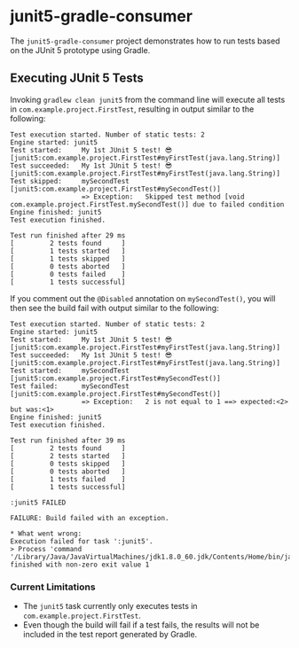 # junit5-gradle-consumer

The `junit5-gradle-consumer` project demonstrates how to run tests based
on the JUnit 5 prototype using Gradle.

## Executing JUnit 5 Tests

Invoking `gradlew clean junit5` from the command line will execute all
tests in `com.example.project.FirstTest`, resulting in output similar
to the following:

```
Test execution started. Number of static tests: 2
Engine started: junit5
Test started:     My 1st JUnit 5 test! 😎 [junit5:com.example.project.FirstTest#myFirstTest(java.lang.String)]
Test succeeded:   My 1st JUnit 5 test! 😎 [junit5:com.example.project.FirstTest#myFirstTest(java.lang.String)]
Test skipped:     mySecondTest [junit5:com.example.project.FirstTest#mySecondTest()]
                  => Exception:   Skipped test method [void com.example.project.FirstTest.mySecondTest()] due to failed condition
Engine finished: junit5
Test execution finished.

Test run finished after 29 ms
[         2 tests found     ]
[         1 tests started   ]
[         1 tests skipped   ]
[         0 tests aborted   ]
[         0 tests failed    ]
[         1 tests successful]
```

If you comment out the `@Disabled` annotation on `mySecondTest()`, you will then see the build fail with output similar to the following:

```
Test execution started. Number of static tests: 2
Engine started: junit5
Test started:     My 1st JUnit 5 test! 😎 [junit5:com.example.project.FirstTest#myFirstTest(java.lang.String)]
Test succeeded:   My 1st JUnit 5 test! 😎 [junit5:com.example.project.FirstTest#myFirstTest(java.lang.String)]
Test started:     mySecondTest [junit5:com.example.project.FirstTest#mySecondTest()]
Test failed:      mySecondTest [junit5:com.example.project.FirstTest#mySecondTest()]
                  => Exception:   2 is not equal to 1 ==> expected:<2> but was:<1>
Engine finished: junit5
Test execution finished.

Test run finished after 39 ms
[         2 tests found     ]
[         2 tests started   ]
[         0 tests skipped   ]
[         0 tests aborted   ]
[         1 tests failed    ]
[         1 tests successful]

:junit5 FAILED

FAILURE: Build failed with an exception.

* What went wrong:
Execution failed for task ':junit5'.
> Process 'command '/Library/Java/JavaVirtualMachines/jdk1.8.0_60.jdk/Contents/Home/bin/java'' finished with non-zero exit value 1
```

### Current Limitations

- The `junit5` task currently only executes tests in `com.example.project.FirstTest`.
- Even though the build will fail if a test fails, the results will not be included in the test report generated by Gradle.
